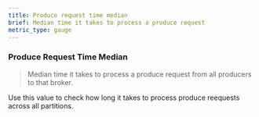 ```yaml
---
title: Produce request time median
brief: Median time it takes to process a produce request
metric_type: gauge
---
```

### Produce Request Time Median

> Median time it takes to process a produce request from all producers to that broker.

Use this value to check how long it takes to process produce reequests across all partitions.
